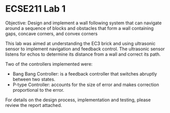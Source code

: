 # ECSE211 Lab 1
Objective: Design and implement a wall following system that can navigate around a sequence of blocks and obstacles that form a wall containing gaps, concave corners, and convex corners 

This lab was aimed at understanding the EC3 brick and using ultrasonic sensor to implement navigation and feedback control.
The ultrasonic sensor listens for echos to determine its distance from a wall and correct its path.

Two of the controllers implemented were:
- Bang Bang Controller: is a feedback controller that switches abruptly between two states.
- P-type Controller: accounts for the size of error and makes correction proportional to the error.

For details on the design process, implementation and testing, please review the report attached.